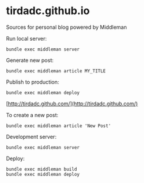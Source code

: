# tirdadc.github.io
Sources for personal blog powered by Middleman

Run local server:
```
bundle exec middleman server
```

Generate new post:
```
bundle exec middleman article MY_TITLE
```

Publish to production:
```
bundle exec middleman deploy
```

[http://tirdadc.github.com/](http://tirdadc.github.com/)

To create a new post:
```
bundle exec middleman article 'New Post'
```

Development server:
```
bundle exec middleman server
```

Deploy:
```
bundle exec middleman build
bundle exec middleman deploy
```
